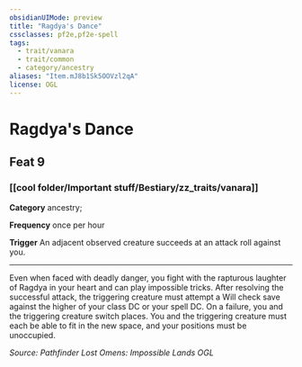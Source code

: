 ```yaml
---
obsidianUIMode: preview
title: "Ragdya's Dance"
cssclasses: pf2e,pf2e-spell
tags:
  - trait/vanara
  - trait/common
  - category/ancestry
aliases: "Item.mJ8b1Sk5OOVzl2qA"
license: OGL
---
```

# Ragdya's Dance
## Feat 9
### [[cool folder/Important stuff/Bestiary/zz_traits/vanara]]

**Category** ancestry; 




**Frequency** once per hour

**Trigger** An adjacent observed creature succeeds at an attack roll against you.

* * *

Even when faced with deadly danger, you fight with the rapturous laughter of Ragdya in your heart and can play impossible tricks. After resolving the successful attack, the triggering creature must attempt a Will check save against the higher of your class DC or your spell DC. On a failure, you and the triggering creature switch places. You and the triggering creature must each be able to fit in the new space, and your positions must be unoccupied.

*Source: Pathfinder Lost Omens: Impossible Lands*
*OGL*
